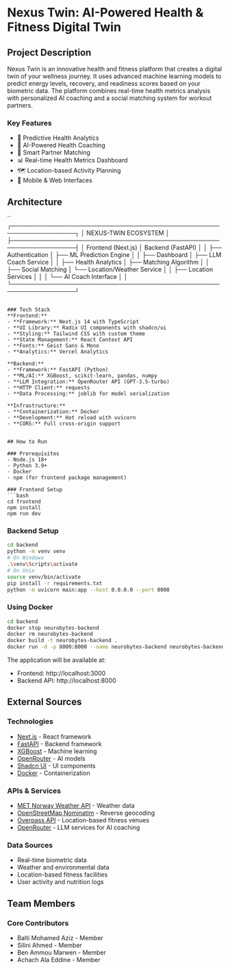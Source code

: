 # Nexus Twin: AI-Powered Health & Fitness Digital Twin

## Project Description
Nexus Twin is an innovative health and fitness platform that creates a digital twin of your wellness journey. It uses advanced machine learning models to predict energy levels, recovery, and readiness scores based on your biometric data. The platform combines real-time health metrics analysis with personalized AI coaching and a social matching system for workout partners.

### Key Features
- 🔮 Predictive Health Analytics
- 🤖 AI-Powered Health Coaching
- 🤝 Smart Partner Matching
- 📊 Real-time Health Metrics Dashboard
- 🗺️ Location-based Activity Planning
- 📱 Mobile & Web Interfaces

## Architecture

``
┌─────────────────────────────────────────────────────────────────┐
│                      NEXUS-TWIN ECOSYSTEM                       │
├─────────────────────────────────────────────────────────────────┤
│  Frontend (Next.js)          │  Backend (FastAPI)               │
│  ├── Authentication          │  ├── ML Prediction Engine        │
│  ├── Dashboard               │  ├── LLM Coach Service           │
│  ├── Health Analytics        │  ├── Matching Algorithm          │
│  ├── Social Matching         │  └── Location/Weather Service    │
│  ├── Location Services       │                                  │
│  └── AI Coach Interface      │                                  │
└─────────────────────────────────────────────────────────────────┘
```

### Tech Stack
**Frontend:**
- **Framework:** Next.js 14 with TypeScript
- **UI Library:** Radix UI components with shadcn/ui
- **Styling:** Tailwind CSS with custom theme
- **State Management:** React Context API
- **Fonts:** Geist Sans & Mono
- **Analytics:** Vercel Analytics

**Backend:**
- **Framework:** FastAPI (Python)
- **ML/AI:** XGBoost, scikit-learn, pandas, numpy
- **LLM Integration:** OpenRouter API (GPT-3.5-turbo)
- **HTTP Client:** requests
- **Data Processing:** joblib for model serialization

**Infrastructure:**
- **Containerization:** Docker
- **Development:** Hot reload with uvicorn
- **CORS:** Full cross-origin support


## How to Run

### Prerequisites
- Node.js 18+
- Python 3.9+
- Docker
- npm (for frontend package management)

### Frontend Setup
```bash
cd frontend
npm install
npm run dev
```

### Backend Setup
```bash
cd backend
python -m venv venv
# On Windows
.\venv\Scripts\activate
# On Unix
source venv/bin/activate
pip install -r requirements.txt
python -m uvicorn main:app --host 0.0.0.0 --port 8000
```

### Using Docker
```bash
cd backend
docker stop neurobytes-backend
docker rm neurobytes-backend
docker build -t neurobytes-backend .
docker run -d -p 8000:8000 --name neurobytes-backend neurobytes-backend
```

The application will be available at:
- Frontend: http://localhost:3000
- Backend API: http://localhost:8000

## External Sources

### Technologies
- [Next.js](https://nextjs.org/) - React framework
- [FastAPI](https://fastapi.tiangolo.com/) - Backend framework
- [XGBoost](https://xgboost.readthedocs.io/) - Machine learning
- [OpenRouter](https://openrouter.ai/) - AI models
- [Shadcn UI](https://ui.shadcn.com/) - UI components
- [Docker](https://www.docker.com/) - Containerization

### APIs & Services
- [MET Norway Weather API](https://api.met.no/) - Weather data
- [OpenStreetMap Nominatim](https://nominatim.openstreetmap.org/) - Reverse geocoding
- [Overpass API](https://overpass-api.de/) - Location-based fitness venues
- [OpenRouter](https://openrouter.ai/) - LLM services for AI coaching

### Data Sources
- Real-time biometric data
- Weather and environmental data
- Location-based fitness facilities
- User activity and nutrition logs

## Team Members

### Core Contributors
- Balti Mohamed Aziz - Member
- Silini Ahmed - Member
- Ben Ammou Marwen - Member
- Achach Ala Eddine - Member
